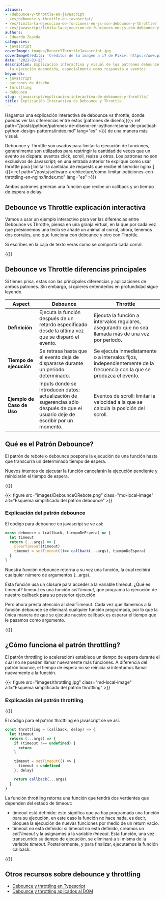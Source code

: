 ```yaml
---
aliases:
- /debounce-y-throttle-en-javascript
- /es/debounce-y-throttle-en-javascript/
- /es/limita-la-ejecucion-de-funciones-en-js-con-debounce-y-throttle/
- /es/javascript/limita-la-ejecucion-de-funciones-en-js-con-debounce-y-throttle/
authors:
- Eduardo Zepeda
categories:
- javascript
coverImage: images/BounceYThrottleJavascript.jpg
coverImageCredits: 'Créditos de la imagen a i7 de Pixiv: https://www.pixiv.net/en/users/54726558'
date: '2022-03-23'
description: Explicación interactiva y visual de los patrones debounce y throttle, usados para limitar
  la ejecución desmedida, especialmente como respuesta a eventos 
keywords:
- javascript
- patrones de diseño
- throttling
- debounce
slug: /javascript/explicacion-interactiva-de-debounce-y-throttle/
title: Explicación Interactiva de Debounce y Throttle
---
```


Hagamos una explicación interactiva de debounce vs throttle, donde puedas ver las diferencias entre estos [patrones de diseño]({{< ref path="/posts/python/patrones-de-diseno-en-python-resena-de-practical-python-design-patterns/index.md" lang="es" >}}) de una manera más visual. 

Debounce y Throttle son usados para limitar la ejecución de funciones, generalmente son utilizados para restringir la cantidad de veces que un evento se dispara: eventos click, scroll, resize u otros. Los patrones no son exclusivos de Javascript; en una entrada anterior te explique como usar throttle para [limitar la cantidad de requests que recibe el servidor nginx.]({{< ref path="/posts/software-architecture/como-limitar-peticiones-con-throttling-en-nginx/index.md" lang="es" >}})

Ambos patrones generan una función que recibe un callback y un tiempo de espera o delay.

## Debounce vs Throttle explicación interactiva

Vamos a usar un ejemplo interactivo para ver las diferencias entre Debounce vs Throttle, piensa en una granja virtual, en la que por cada vez que presionemos una tecla se añade un animal al corral, ahora, tenemos dos corrales, uno que funciona con debounce y otro con Throttle. 

Si escribes en la caja de texto verás como se comporta cada corral.

{{<debounceVsThrottle>}}

## Debounce vs Throttle diferencias principales

Si tienes prisa, estas son las principales diferencias y aplicaciones de ambos patrones. Sin embargo, si quieres entenderlos en profundidad sigue leyendo.

| **Aspect**                 | **Debounce**                                                                                                                   | **Throttle**                                                                                                          |
| -------------------------- | ------------------------------------------------------------------------------------------------------------------------------ | --------------------------------------------------------------------------------------------------------------------- |
| **Definición**             | Ejecuta la función después de un retardo especificado desde la última vez que se disparó el evento.                            | Ejecuta la función a intervalos regulares, asegurando que no sea llamada más de una vez por período.                  |
| **Tiempo de ejecución**    | Se retrasa hasta que el evento deja de dispararse durante un periodo determinado.                                              | Se ejecuta inmediatamente o a intervalos fijos, independientemente de la frecuencia con la que se produzca el evento. |
| **Ejemplo de Caso de Uso** | Inputs donde se introducen datos: actualización de sugerencias sólo después de que el usuario deje de escribir por un momento. | Eventos de scroll: limitar la velocidad a la que se calcula la posición del scroll.                                   |

## Qué es el Patrón Debounce?

El patrón de rebote o debounce pospone la ejecución de una función hasta que transcurra un determinado tiempo de espera.

Nuevos intentos de ejecutar la función cancelarán la ejecución pendiente y reiniciarán el tiempo de espera.

{{<ad0>}}

{{< figure src="images/DebounceORebote.png" class="md-local-image" alt="Esquema simplificado del patrón debounce" >}}

### Explicación del patrón debounce

El código para debounce en javascript se ve así:

```javascript
const debounce = (callback, tiempoDeEspera) => {
  let timeout 
  return (...args) => {
	clearTimeout(timeout)
	timeout = setTimeout(()=> callback(...args), tiempoDeEspera)
  }
}
```

Nuestra función debounce retorna a su vez una función, la cual recibirá cualquier número de argumentos (...args).

Esta función usa un closure para acceder a la variable timeout. ¿Qué es timeout? timeout es una función _setTimeout_, que programa la ejecución de nuestro callback para su posterior ejecución.

Pero ahora presta atención al clearTimeout. Cada vez que llamemos a la función debounce se eliminará cualquier función programada, por lo que la única manera de que se ejecute nuestro callback es esperar el tiempo que le pasamos como argumento.

{{<ad1>}}

## ¿Cómo funciona el patrón throttling?

El patrón throttling (o aceleración) establece un tiempo de espera durante el cual no se pueden llamar nuevamente más funciones. A diferencia del patrón bounce, el tiempo de espera no se reinicia si intentamos llamar nuevamente a la función.

{{< figure src="images/throttling.jpg" class="md-local-image" alt="Esquema simplificado del patrón throttling" >}}

### Explicación del patrón throttling

{{<ad2>}}

El código para el patrón throttling en javascript se ve así.

```javascript
const throttling = (callback, delay) => {
  let timeout
  return (...args) => {
    if (timeout !== undefined) {
      return
    }

    timeout = setTimeout(() => {
      timeout = undefined
    }, delay)

    return callback(...args)
  }
}
```

La función throttling retorna una función que tendrá dos vertientes que dependen del estado de timeout:

- timeout está definido: esto significa que ya hay programada una función para su ejecución, en este caso la función no hace nada, es decir, bloquea la ejecución de nuevas funciones por medio de un return vacio.
- timeout no está definido: si timeout no está definido, creamos un _setTimeout_ y la asignamos a la variable _timeout_. Esta función, una vez transcurrido su tiempo de ejecución, se eliminará a si misma de la variable _timeout_. Posteriormente, y para finalizar, ejecutamos la función callback.

{{<ad3>}}

## Otros recursos sobre debounce y throttling

- [Debounce y throttling en Typescript](https://charliesbot.dev/blog/debounce-and-throttle#?)
- [Debounce y throttling aplicados al DOM](https://webdesign.tutsplus.com/es/tutorials/javascript-debounce-and-throttle--cms-36783#?)